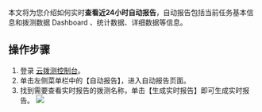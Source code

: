 本文将为您介绍如何实时**查看近24小时自动报告**，自动报告包括当前任务基本信息和拨测数据 Dashboard 、统计数据、详细数据等信息。

## 操作步骤

1. 登录 [云拨测控制台](https://console.cloud.tencent.com/catpro)。
2. 单击左侧菜单栏中的【自动报告】，进入自动报告页面。
3. 找到需要查看实时报告的拨测名称，单击【生成实时报告】即可生成实时报告。
   ![](https://main.qcloudimg.com/raw/7cbe0079c533f3cacbe4e944153a2d46.png)
